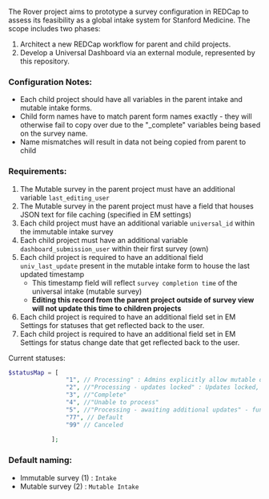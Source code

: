 The Rover project aims to prototype a survey configuration in REDCap to assess its feasibility as a global intake system for Stanford Medicine. The scope includes two phases:
1. Architect a new REDCap workflow for parent and child projects.
2. Develop a Universal Dashboard via an external module, represented by this repository.

### Configuration Notes: 
- Each child project should have all variables in the parent intake and mutable intake forms. 
- Child form names have to match parent form names exactly - they will otherwise fail to copy over due to the "_complete" variables being based on the survey name.
- Name mismatches will result in data not being copied from parent to child

### Requirements:
1. The Mutable survey in the parent project must have an additional variable `last_editing_user`
2. The Mutable survey in the parent project must have a field that houses JSON text for file caching (specified in EM settings)
3. Each child project must have an additional variable `universal_id` within the immutable intake survey
4. Each child project must have an additional variable `dashboard_submission_user` within their first survey (own)
5. Each child project is required to have an additional field `univ_last_update` present in the mutable intake form to house the last updated timestamp
   - This timestamp field will reflect `survey completion time` of the universal intake (mutable survey)
   - **Editing this record from the parent project outside of survey view will not update this time to children projects**
6. Each child project is required to have an additional field set in EM Settings for statuses that get reflected back to the user.
7. Each child project is required to have an additional field set in EM Settings for status change date that get reflected back to the user.

Current statuses: 
```php
$statusMap = [
                "1", // Processing" : Admins explicitly allow mutable data to overwrite this child
                "2", //"Processing - updates locked" : Updates locked, same as above but prevents any further updates to child
                "3", //"Complete"
                "4", //"Unable to process"
                "5", //"Processing - awaiting additional updates" - functionally the same as 1
                "77", // Default
                "99" // Canceled
                
            ];
```


### Default naming:
- Immutable survey (1) : `Intake`
- Mutable survey (2) : `Mutable Intake`


